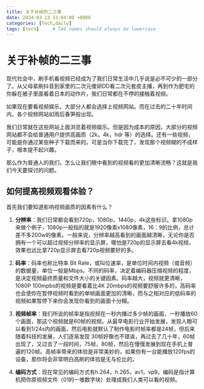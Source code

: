 ```yaml
---
title: 关于补帧的二三事
date: 2024-03-13 13:04:00 +0800
categories: [Tech,daily]
tags: [tech]     # TAG names should always be lowercase
---
```

# 关于补帧的二三事 

现代社会中，刷手机看视频已经成为了我们日常生活中几乎说是必不可少的一部分了。从父母辈刷抖音到家里的二次元傻卵DD看二次元套皮主播，再到作为肥宅的你躲在被子里面看着日本的动作片，我们日常都在不停的接触着视频。

如果现在要看视频娱乐，大部分人都会选择上视频网站。而在过去的二十年时间内，各个视频网站如雨后春笋般出现。

我们日常就在这些网站上面浏览着视频娱乐。但是因为成本的原因，大部分的视频网站都不会给普通用户提供高画质（2k，4k，hdr 等）的选择。还有一些视频，可能是你通过某些种子下载而来的。可是当你下载完了，发现那个视频糊的不成样子，根本提不起兴趣。

那么作为普通人的我们，怎么让我们眼中看到的视频看的更加清晰流畅？这就是我们今天要探讨的问题。

## 如何提高视频观看体验？

首先我们要知道影响视频画质的因素有什么？

1. **分辨率**：我们日常都会看到720p，1080p，1440p，4k这些标识。拿1080p来做个例子，1080p一般指的就是1920像素x1080像素，16：9的比例，总计差不多200w的像素。一般来说，分辨率越高看到的画面越清晰，无论你是否拥有一个可以超过视频分辨率的显示屏，哪怕是720p的显示屏去看4k视频，效果也远比拿720p显示屏去看720p视频要好的多。

2. **码率**：码率也称比特率 Bit Rate，或叫位速率，是单位时间内视频（或音频）的数据量，单位一般是Mbps。不同的码率，决定着编码器压缩视频的程度，是决定视频最终质量和文件大小的关键因素。码率越大，视频就更清晰，1080P 100mpbs的视频是要看着比4K 20mbps的视频要舒服许多的，高码率也会使你在暂停视频时看到的单帧画面更加的清晰，而与之相对应的低码率的视频如果暂停下来你会发现你看到的画面十分糊。

3. **视频帧率**：我们所说的帧率是指视频在一秒内播过多少帧的画面，一秒播放60个画面，那这个视频就是60帧的视频。从最早电影行业开始发展，发现人眼可以看到1/24s内的画面，然后电影就默认了制作电影时帧率都是24帧，但后来随着科技的发展，人们逐渐发现 30帧好像也不错诶，再过去了几十年，60帧出现了，又过去了一段时间，75帧，80帧，然后在慢慢发展到现在手机上普遍的120帧。高帧率带来的体验是非常美妙的，如果你有一台能播放120fps的设备，那你将会非常明白高刷的体验是无与伦比的。

4. **编码方式**：现在常见的编码方式有h.264，h.265，av1，vp9。编码是指计算机把你原视频文件（01的一堆数字块）处理成我们人类可以看的视频。
 
